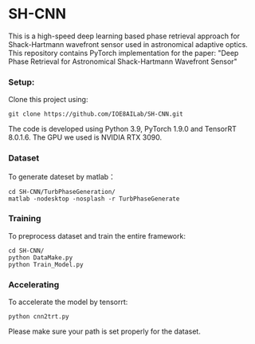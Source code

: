# SH-CNN
This is a high-speed deep learning based phase retrieval approach for Shack-Hartmann wavefront sensor used in astronomical adaptive optics.
This repository contains PyTorch implementation for the paper: "Deep Phase Retrieval for Astronomical Shack-Hartmann Wavefront Sensor"

### Setup:
Clone this project using:
```
git clone https://github.com/IOE8AILab/SH-CNN.git
```
The code is developed using Python 3.9, PyTorch 1.9.0 and TensorRT 8.0.1.6. The GPU we used is NVIDIA RTX 3090. 

### Dataset 
To generate dateset by matlab：
```
cd SH-CNN/TurbPhaseGeneration/
matlab -nodesktop -nosplash -r TurbPhaseGenerate
```

### Training
To preprocess dataset and train the entire framework:
```
cd SH-CNN/
python DataMake.py
python Train_Model.py
```

### Accelerating
To accelerate the model by tensorrt:
```
python cnn2trt.py
```

Please make sure your path is set properly for the dataset.
